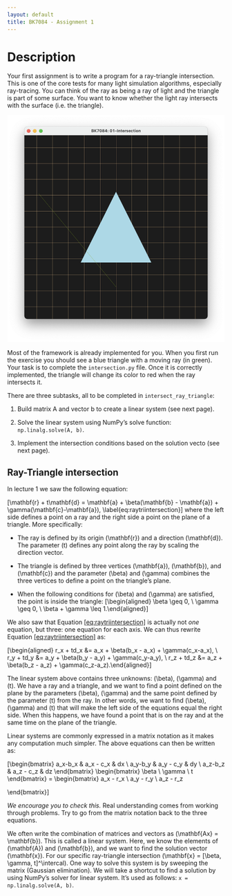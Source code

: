 ```yaml
---
layout: default
title: BK7084 - Assignment 1
---
```


# Description

Your first assignment is to write a program for a ray-triangle
intersection. This is one of the core tests for many light simulation
algorithms, especially ray-tracing. You can think of the ray as being a
ray of light and the triangle is part of some surface. You want to know
whether the light ray intersects with the surface (i.e. the triangle).

![Starting Situation](../assets/images/assignment1/window.png)

Most of the framework is already implemented for you. When you first run
the exercise you should see a blue triangle with a moving ray (in
green). Your task is to complete the `intersection.py` file. Once it is
correctly implemented, the triangle will change its color to red when
the ray intersects it.

There are three subtasks, all to be completed in
`intersect_ray_triangle`:

1.  Build matrix A and vector b to create a linear system (see next
    page).

2.  Solve the linear system using NumPy’s solve function:
    `np.linalg.solve(A, b)`.

3.  Implement the intersection conditions based on the solution vecto
    (see next page).

## Ray-Triangle intersection

In lecture 1 we saw the following equation:

\[\mathbf{r} + t\mathbf{d} = \mathbf{a} + \beta(\mathbf{b} - \mathbf{a}) + \gamma(\mathbf{c}-\mathbf{a}),
\label{eq:raytriintersection}\] where the left side defines a point on a
ray and the right side a point on the plane of a triangle. More
specifically:

  - The ray is defined by its origin \(\mathbf{r}\) and a direction
    \(\mathbf{d}\). The parameter \(t\) defines any point along the ray
    by scaling the direction vector.

  - The triangle is defined by three vertices \(\mathbf{a}\),
    \(\mathbf{b}\), and \(\mathbf{c}\) and the parameter \(\beta\) and
    \(\gamma\) combines the three vertices to define a point on the
    triangle’s plane.

  - When the following conditions for \(\beta\) and \(\gamma\) are
    satisfied, the point is inside the triangle: \[\begin{aligned}
    \beta \geq 0, \\
    \gamma \geq 0, \\
    \beta + \gamma \leq 1.\end{aligned}\]

We also saw that Equation
[\[eq:raytriintersection\]](#eq:raytriintersection) is actually not
*one* equation, but three: one equation for each axis. We can thus
rewrite Equation [\[eq:raytriintersection\]](#eq:raytriintersection) as:

\[\begin{aligned}
r_x + td_x &= a_x + \beta(b_x - a_x) + \gamma(c_x-a_x), \\
r_y + td_y &= a_y + \beta(b_y - a_y) + \gamma(c_y-a_y), \\
r_z + td_z &= a_z + \beta(b_z - a_z) + \gamma(c_z-a_z).\end{aligned}\]

The linear system above contains three unknowns: \(\beta\), \(\gamma\)
and \(t\). We have a ray and a triangle, and we want to find a point
defined on the plane by the parameters \(\beta\), \(\gamma\) and the
same point defined by the parameter \(t\) from the ray. In other words,
we want to find \(\beta\), \(\gamma\) and \(t\) that will make the left
side of the equations equal the right side. When this happens, we have
found a point that is on the ray and at the same time on the plane of
the triangle.

Linear systems are commonly expressed in a matrix notation as it makes
any computation much simpler. The above equations can then be written
as:

\[\begin{bmatrix}
 a_x-b_x & a_x - c_x & dx \\
 a_y-b_y & a_y - c_y & dy \\
 a_z-b_z & a_z - c_z & dz
\end{bmatrix}
\begin{bmatrix}
 \beta \\
 \gamma \\
 t
\end{bmatrix} =
\begin{bmatrix}
 a_x - r_x \\
 a_y - r_y \\
 a_z - r_z

\end{bmatrix}\]

*We encourage you to check this.* Real understanding comes from working
through problems. Try to go from the matrix notation back to the three
equations.

We often write the combination of matrices and vectors as
\(\mathbf{Ax} = \mathbf{b}\). This is called a linear system. Here, we
know the elements of \(\mathbf{A}\) and \(\mathbf{b}\), and we want to
find the solution vector \(\mathbf{x}\). For our specific ray-triangle
intersection \(\mathbf{x} = [\beta, \gamma, t]^\intercal\). One way to
solve this system is by sweeping the matrix (Gaussian elimination). We
will take a shortcut to find a solution by using NumPy’s solver for
linear system. It’s used as follows: `x = np.linalg.solve(A, b)`.
